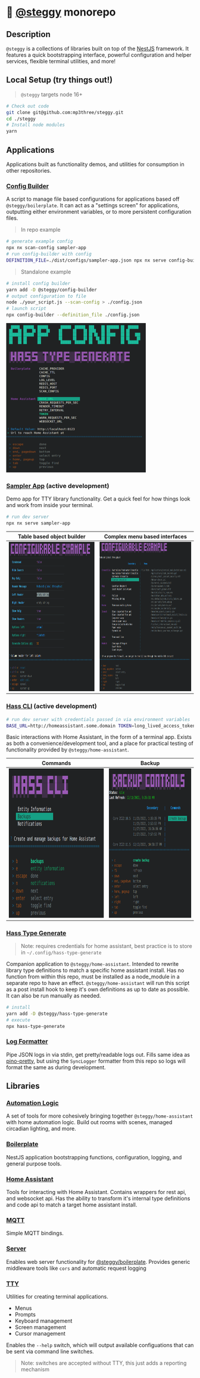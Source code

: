 # 🦕 [@steggy](https://github.com/mp3three/steggy) monorepo

## Description

`@steggy` is a collections of libraries built on top of the [NestJS](https://nestjs.com/) framework.
It features a quick bootstrapping interface, powerful configuration and helper services, flexible terminal utilities, and more!

## Local Setup (try things out!)

> `@steggy` targets node 16+

```bash
# Check out code
git clone git@github.com:mp3three/steggy.git
cd ./steggy
# Install node modules
yarn
```

## Applications

Applications built as functionality demos, and utilities for consumption in other repositories.

### [Config Builder](apps/config-builder)

A script to manage file based configurations for applications based off `@steggy/boilerplate`.
It can act as a "settings screen" for applications, outputting either environment variables, or to more persistent configuration files.

> In repo example

```bash
# generate example config
npx nx scan-config sampler-app
# run config-builder with config
DEFINITION_FILE=./dist/configs/sampler-app.json npx nx serve config-builder
```

> Standalone example

```bash
# install config builder
yarn add -D @steggy/config-builder
# output configuration to file
node ./your_script.js --scan-config > ./config.json
# launch script
npx config-builder --definition_file ./config.json
```

[<img src="./apps/config-builder/docs/example.png" height=400>](./apps/config-builder/docs/example.png)

### [Sampler App](apps/sampler-app) (active development)

Demo app for TTY library functionality. Get a quick feel for how things look and work from inside your terminal.

```bash
# run dev server
npx nx serve sampler-app
```

| Table based object builder | Complex menu based interfaces |
| --- | --- |
|[<img src="./apps/sampler-app/docs/options.png" height=400>](./apps/sampler-app/docs/options.png)|[<img src="./apps/sampler-app/docs/result.png" height=400>](./apps/sampler-app/docs/result.png)

### [Hass CLI](apps/hass-cli) (active development)

```bash
# run dev server with credentials passed in via environment variables
BASE_URL=http://homeassistant.some.domain TOKEN=long_lived_access_token npx nx serve hass-cli
```

Basic interactions with Home Assistant, in the form of a terminal app.
Exists as both a convenience/development tool, and a place for practical testing of functionality provided by `@steggy/home-assistant`.

| Commands | Backup |
| --- | --- |
| [<img src="./apps/hass-cli/docs/example.png" height=400>](./apps/hass-cli/docs/example.png) | [<img src="./apps/hass-cli/docs/backup.png" height=400>](./apps/hass-cli/docs/backup.png) |

### [Hass Type Generate](apps/hass-type-generate)

> Note: requires credentials for home assistant, best practice is to store in `~/.config/hass-type-generate`

Companion application to `@steggy/home-assistant`. Intended to rewrite library type definitions to match a specific home assistant install.
Has no function from within this repo, must be installed as a node_module in a separate repo to have an effect.
`@steggy/home-assistant` will run this script as a post install hook to keep it's own definitions as up to date as possible.
It can also be run manually as needed.

```bash
# install
yarn add -D @steggy/hass-type-generate
# execute
npx hass-type-generate
```

### [Log Formatter](apps/log-formatter)

Pipe JSON logs in via stdin, get pretty/readable logs out.
Fills same idea as [pino-pretty](https://www.npmjs.com/package/pino-pretty), but using the `SyncLogger` formatter from this repo so logs will format the same as during development.

## Libraries

### [Automation Logic](libs/automation-logic)

A set of tools for more cohesively bringing together `@steggy/home-assistant` with home automation logic.
Build out rooms with scenes, managed circadian lighting, and more.

### [Boilerplate](libs/boilerplate)

NestJS application bootstrapping functions, configuration, logging, and general purpose tools.

### [Home Assistant](libs/home-assistant)

Tools for interacting with Home Assistant. Contains wrappers for rest api, and websocket api.
Has the ability to transform it's internal type definitions and code api to match a target home assistant install.

### [MQTT](libs/mqtt)

Simple MQTT bindings.

### [Server](libs/server)

Enables web server functionality for [@steggy/boilerplate](libs/boilerplate).
Provides generic middleware tools like `cors` and automatic request logging

### [TTY](libs/tty)

Utilities for creating terminal applications.

- Menus
- Prompts
- Keyboard management
- Screen management
- Cursor management

Enables the `--help` switch, which will output available configuations that can be sent via command line switches.

> Note: switches are accepted without TTY, this just adds a reporting mechanism
